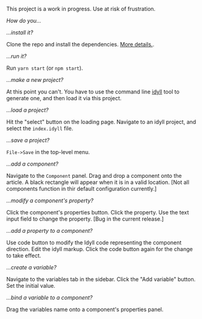 

This project is a work in progress. Use at risk of frustration.

*How do you...*

*...install it?* 

Clone the repo and install the dependencies. [More details.](./CONTRIBUTING.md).

*...run it?* 

Run `yarn start` (or `npm start`).


*...make a new project?* 

At this point you can't. You have to use the command line [idyll](https://github.com/idyll-lang/idyll) tool to generate one, and then load it via this project.

*...load a project?* 

Hit the "select" button on the loading page. Navigate to an idyll project, and select the `index.idyll` file.

*...save a project?* 

`File->Save` in the top-level menu.

*...add a component?* 

Navigate to the `Component` panel. Drag and drop a component onto the article. A black rectangle will appear when it is in a valid location. [<span color="red">Not all components function in thir default configuration currently.</span>]

*...modify a component's property?* 

Click the component's properties button. Click the property. Use the text input field to change the property. [<span color="red">Bug in the current release.</span>]

*...add a property to a component?* 

Use code button to modify the Idyll code representing the component direction. Edit the idyll markup. Click the code button again for the change to take effect.

*...create a variable?* 

Navigate to the variables tab in the sidebar. Click the "Add variable" button. Set the initial value.

*...bind a variable to a component?* 

Drag the variables name onto a component's properties panel.

